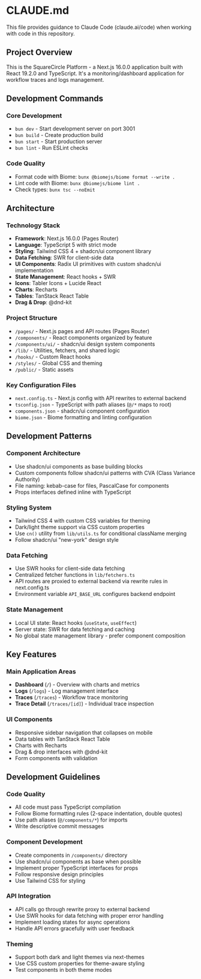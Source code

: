 # CLAUDE.md

This file provides guidance to Claude Code (claude.ai/code) when working with code in this repository.

## Project Overview

This is the SquareCircle Platform - a Next.js 16.0.0 application built with React 19.2.0 and TypeScript. It's a monitoring/dashboard application for workflow traces and logs management.

## Development Commands

### Core Development
- `bun dev` - Start development server on port 3001
- `bun build` - Create production build
- `bun start` - Start production server
- `bun lint` - Run ESLint checks

### Code Quality
- Format code with Biome: `bunx @biomejs/biome format --write .`
- Lint code with Biome: `bunx @biomejs/biome lint .`
- Check types: `bunx tsc --noEmit`

## Architecture

### Technology Stack
- **Framework**: Next.js 16.0.0 (Pages Router)
- **Language**: TypeScript 5 with strict mode
- **Styling**: Tailwind CSS 4 + shadcn/ui component library
- **Data Fetching**: SWR for client-side data
- **UI Components**: Radix UI primitives with custom shadcn/ui implementation
- **State Management**: React hooks + SWR
- **Icons**: Tabler Icons + Lucide React
- **Charts**: Recharts
- **Tables**: TanStack React Table
- **Drag & Drop**: @dnd-kit

### Project Structure
- `/pages/` - Next.js pages and API routes (Pages Router)
- `/components/` - React components organized by feature
- `/components/ui/` - shadcn/ui design system components
- `/lib/` - Utilities, fetchers, and shared logic
- `/hooks/` - Custom React hooks
- `/styles/` - Global CSS and theming
- `/public/` - Static assets

### Key Configuration Files
- `next.config.ts` - Next.js config with API rewrites to external backend
- `tsconfig.json` - TypeScript with path aliases (`@/*` maps to root)
- `components.json` - shadcn/ui component configuration
- `biome.json` - Biome formatting and linting configuration

## Development Patterns

### Component Architecture
- Use shadcn/ui components as base building blocks
- Custom components follow shadcn/ui patterns with CVA (Class Variance Authority)
- File naming: kebab-case for files, PascalCase for components
- Props interfaces defined inline with TypeScript

### Styling System
- Tailwind CSS 4 with custom CSS variables for theming
- Dark/light theme support via CSS custom properties
- Use `cn()` utility from `lib/utils.ts` for conditional className merging
- Follow shadcn/ui "new-york" design style

### Data Fetching
- Use SWR hooks for client-side data fetching
- Centralized fetcher functions in `lib/fetchers.ts`
- API routes are proxied to external backend via rewrite rules in next.config.ts
- Environment variable `API_BASE_URL` configures backend endpoint

### State Management
- Local UI state: React hooks (`useState`, `useEffect`)
- Server state: SWR for data fetching and caching
- No global state management library - prefer component composition

## Key Features

### Main Application Areas
- **Dashboard** (`/`) - Overview with charts and metrics
- **Logs** (`/logs`) - Log management interface
- **Traces** (`/traces`) - Workflow trace monitoring
- **Trace Detail** (`/traces/[id]`) - Individual trace inspection

### UI Components
- Responsive sidebar navigation that collapses on mobile
- Data tables with TanStack React Table
- Charts with Recharts
- Drag & drop interfaces with @dnd-kit
- Form components with validation

## Development Guidelines

### Code Quality
- All code must pass TypeScript compilation
- Follow Biome formatting rules (2-space indentation, double quotes)
- Use path aliases (`@/components/*`) for imports
- Write descriptive commit messages

### Component Development
- Create components in `/components/` directory
- Use shadcn/ui components as base when possible
- Implement proper TypeScript interfaces for props
- Follow responsive design principles
- Use Tailwind CSS for styling

### API Integration
- API calls go through rewrite proxy to external backend
- Use SWR hooks for data fetching with proper error handling
- Implement loading states for async operations
- Handle API errors gracefully with user feedback

### Theming
- Support both dark and light themes via next-themes
- Use CSS custom properties for theme-aware styling
- Test components in both theme modes